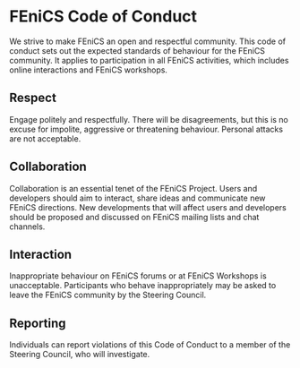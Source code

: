 # FEniCS Code of Conduct

We strive to make FEniCS an open and respectful community.  This code
of conduct sets out the expected standards of behaviour for the FEniCS
community. It applies to participation in all FEniCS activities, which
includes online interactions and FEniCS workshops.


## Respect

Engage politely and respectfully. There will be disagreements, but
this is no excuse for impolite, aggressive or threatening behaviour.
Personal attacks are not acceptable.


## Collaboration

Collaboration is an essential tenet of the FEniCS Project. Users and
developers should aim to interact, share ideas and communicate new
FEniCS directions. New developments that will affect users and
developers should be proposed and discussed on FEniCS mailing lists
and chat channels.


## Interaction

Inappropriate behaviour on FEniCS forums or at FEniCS Workshops is
unacceptable. Participants who behave inappropriately may be asked to
leave the FEniCS community by the Steering Council.


## Reporting

Individuals can report violations of this Code of Conduct to a member
of the Steering Council, who will investigate.
